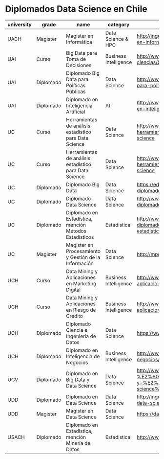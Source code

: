 # Diplomados Data Science en Chile

| university | grade | name | category | url | time |
|------------|-----------|--------------------------------------------------------|-----------------------|-------------------------------------------------------------------------------------------------------------------|------|
| UACH | Magister | Magíster en Informática| Data Science & HPC| http://ingenieria.uach.cl/index.php/postgrado/magister-en-informatica ||
| UAI | Curso |Big Data para Toma de Decisiones| Business Intelligence | http://www.uai.cl/cursos-y-seminarios/ingenieria-y-ciencias/big-data-para-toma-de-decisiones||
| UAI | Diplomado | Diplomado Big Data para Políticas Públicas | Data Science | http://www.uai.cl/facultades/diplomado-big-data-para-politicas-publicas ||
| UAI | Diplomado | Diplomado en Inteligencia Artificial | AI | http://www.uai.cl/postgrados-y-diplomas/diploma-en-inteligencia-colectiva ||
| UC | Curso| Herramientas de análisis estadístico para Data Science| Data Science | http://www.educacioncontinua.uc.cl/28436-ficha-herramientas-de-analisis-estadistico-para-data-science||
| UC | Curso | Herramientas de análisis estadístico para Data Science | Data Science | http://www.educacioncontinua.uc.cl/28436-ficha-herramientas-de-analisis-estadistico-para-data-science ||
| UC | Diplomado | Diplomado Big Data | Data Science | https://educacionprofesional.ing.uc.cl/?diplomado=diplomado-big-data ||
| UC | Diplomado | Diplomado Data Science | Data Science | http://www.educacioncontinua.uc.cl/27644-ficha-diplomado-en-data-science ||
| UC | Diplomado | Diplomado en Estadística, mención Métodos Estadísticos | Estadistica | http://www.educacioncontinua.uc.cl/28291-ficha-diplomado-en-estadistica-mencion-metodos-estadisticos ||
| UC | Magister | Magíster en Procesamiento y Gestión de la Información | Data Science | http://mpgi.ing.puc.cl ||
| UCH | Curso| Data Mining y Aplicaciones en Marketing Digital| Business Intelligence | http://www.eeuchile.cl/programas/data-mining-y-aplicaciones-en-marketing-digital/||
| UCH | Curso| Data Mining y Aplicaciones en Riesgo de Crédito | Business Intelligence | http://www.eeuchile.cl/programas/data-science-y-aplicaciones-en-riesgo-de-credito/||
| UCH | Diplomado | Diplomado Ciencia e Ingenieria de Datos | Data Science | https://www.dcc.uchile.cl/datos ||
| UCH | Diplomado | Diplomado en Inteligencia de Negocios | Business Intelligence | http://www.eeuchile.cl/programas/inteligencia-de-negocios/ ||
| UCV | Diplomado | Diplomado en Big Data y Data Science | Data Science | http://www.inf.ucv.cl/diplomado-en-%E2%80%AA%E2%80%8Ebig-data%E2%80%AC-y-%E2%80%AA%E2%80%8Edata-science%E2%80%AC/ ||
| UDD | Diplomado | Diplomado en Data Science | Data Science | http://ingenieria.udd.cl/ver-diplomado/diplomado-en-data-science/ ||
| UDD | Magister | Magister en Data Science | Data Science | https://datascience.udd.cl ||
| USACH | Diplomado | Diplomado en Estadistica, mención Minería de Datos | Estadistica | http://www.diplomadoestadistica.usach.cl ||
